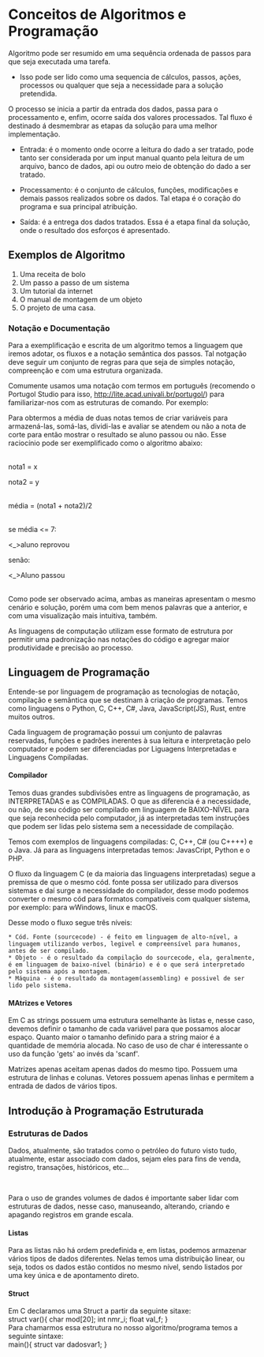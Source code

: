 <h1>Conceitos de Algoritmos e Programação</h1>

Algoritmo pode ser resumido em uma sequência ordenada de passos para que seja executada uma tarefa.

* Isso pode ser lido como uma sequencia de cálculos, passos, ações, processos ou qualquer que seja a necessidade para a solução pretendida.

O processo se inicia a partir da entrada dos dados, passa para o processamento e, enfim, ocorre saída dos valores processados. Tal fluxo é destinado á desmembrar as etapas da solução para uma melhor implementação.

* Entrada: é o momento onde ocorre a leitura do dado a ser tratado, pode tanto ser considerada por um input manual quanto pela leitura de um arquivo, banco de dados, api ou outro meio de obtenção do dado a ser tratado.

* Processamento: é o conjunto de cálculos, funções, modificações e demais passos realizados sobre os dados. Tal etapa é o coração do programa e sua principal atribuição.

* Saída: é a entrega dos dados tratados. Essa é a etapa final da solução, onde o resultado dos esforços é apresentado.

<h2>Exemplos de Algoritmo</h2>

1. Uma receita de bolo
2. Um passo a passo de um sistema
3. Um tutorial da internet
4. O manual de montagem de um objeto
5. O projeto de uma casa.

<h3>Notação e Documentação</h3>

Para a exemplificação e escrita de um algoritmo temos a linguagem que iremos adotar, os fluxos e a notação semântica dos passos. Tal notgação deve seguir um conjunto de regras para que seja de simples notação, compreenção e com uma estrutura organizada.

Comumente usamos uma notação com termos em português (recomendo o Portugol Studio para isso, http://lite.acad.univali.br/portugol/) para familiarizar-nos com as estruturas de comando. Por exemplo:

Para obtermos a média de duas notas temos de criar variáveis para armazená-las, somá-las, dividi-las e avaliar se atendem ou não a nota de corte para então mostrar o resultado se aluno passou ou não. Esse raciocínio pode ser exemplificado como o algoritmo abaixo:

<p>
<br>
nota1 = x<p>
nota2 = y <p>
<br>
média = (nota1 + nota2)/2<p>
<br>
se média <= 7:<p>
  <_>aluno reprovou<p>
senão:<p>
  <_>Aluno passou<p>

<br>
Como pode ser observado acima, ambas as maneiras apresentam o mesmo cenário e solução, porém uma com bem menos palavras que a anterior, e com uma visualização mais intuitiva, também.

As linguagens de computação utilizam esse formato de estrutura por permitir uma padronização nas notações do código e agregar maior produtividade e precisão ao processo.

<h2>Linguagem de Programação</h2>

Entende-se por linguagem de programação as tecnologias de notação, compilação e semãntica que se destinam à criação de programas. Temos como linguagens o Python, C, C++, C#, Java, JavaScript(JS), Rust, entre muitos outros.

Cada linguagem de programação possui um conjunto de palavras reservadas, funções e padrões inerentes à sua leitura e interpretação pelo computador e podem ser diferenciadas por Liguagens Interpretadas e Linguagens Compiladas.

<h4>Compilador</h4>

Temos duas grandes subdivisões entre as linguagens de programação, as INTERPRETADAS e as COMPILADAS. O que as diferencia é a necessidade, ou não, de seu código ser compilado em linguagem de BAIXO-NÍVEL para que seja reconhecida pelo computador, já as interpretadas tem instruções que podem ser lidas pelo sistema sem a necessidade de compilação.

Temos com exemplos de linguagens compiladas: C, C++, C# (ou C++++) e o Java.
Já para as linguagens interpretadas temos: JavasCript, Python e o PHP.

O fluxo da linguagem C (e da maioria das linguagens interpretadas) segue a premissa de que o mesmo cód. fonte possa ser utilizado para diversos sistemas e daí surge a necessidade do compilador, desse modo podemos converter o mesmo cód para formatos compativeis com qualquer sistema, por exemplo: para wWindows, linux e macOS.

Desse modo o fluxo segue três níveis: 

    * Cód. Fonte (sourcecode) - é feito em linguagem de alto-nível, a linguagem utilizando verbos, legivel e compreensível para humanos, antes de ser compilado.
    * Objeto - é o resultado da compilação do sourcecode, ela, geralmente, é em linguagem de baixo-nível (binário) e é o que será interpretado pelo sistema após a montagem.
    * Máquina - é o resultado da montagem(assembling) e possivel de ser lido pelo sistema.

<h4>MAtrizes e Vetores</h4>

Em C as strings possuem uma estrutura semelhante às listas e, nesse caso, devemos definir o tamanho de cada variável para que possamos alocar espaço. Quanto maior o tamanho definido para a string maior é a quantidade de memória alocada. No caso de uso de char é interessante o uso da função 'gets' ao invés da 'scanf'.

Matrizes apenas aceitam apenas dados do mesmo tipo. Possuem uma estrutura de linhas e colunas.
Vetores possuem apenas linhas e permitem a entrada de dados de vários tipos.

<h2>Introdução à Programação Estruturada</h2>
<h3>Estruturas de Dados</h3>
<p>Dados, atualmente, são tratados como o petróleo do futuro visto tudo, atualmente, estar associado com dados, sejam eles para fins de venda, registro, transações, históricos, etc...</p>
<br>
<p>Para o uso de grandes volumes de dados é importante saber lidar com estruturas de dados, nesse caso, manuseando, alterando, criando e apagando registros em grande escala.</p>
<h4>Listas</h4>
<p>Para as listas não há ordem predefinida e, em listas, podemos armazenar vários tipos de dados diferentes. Nelas temos uma distribuição linear, ou seja, todos os dados estão contidos no mesmo nível, sendo listados por uma key única e de apontamento direto.
</p>
<h4>Struct</h4>
<p>Em C declaramos uma Struct a partir da seguinte sitaxe:<br>
    struct var(){
      char mod[20];
      int nmr_i;
      float val_f;
}
<br>Para chamarmos essa estrutura no nosso algoritmo/programa temos a seguinte sintaxe:<br>
main(){
    struct var dadosvar1;
}

